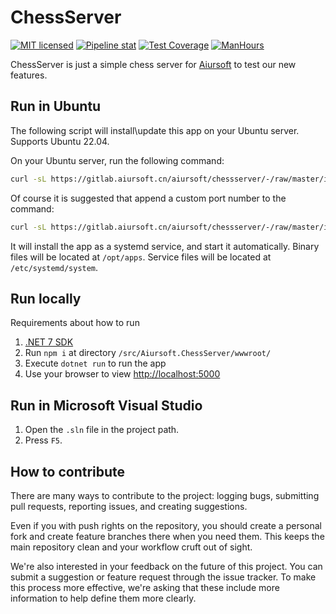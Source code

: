 # ChessServer

[![MIT licensed](https://img.shields.io/badge/license-MIT-blue.svg)](https://gitlab.aiursoft.cn/aiursoft/ChessServer/-/blob/master/LICENSE)
[![Pipeline stat](https://gitlab.aiursoft.cn/aiursoft/ChessServer/badges/master/pipeline.svg)](https://gitlab.aiursoft.cn/aiursoft/ChessServer/-/pipelines)
[![Test Coverage](https://gitlab.aiursoft.cn/aiursoft/ChessServer/badges/master/coverage.svg)](https://gitlab.aiursoft.cn/aiursoft/ChessServer/-/pipelines)
[![ManHours](https://manhours.aiursoft.cn/r/gitlab.aiursoft.cn/aiursoft/ChessServer.svg)](https://gitlab.aiursoft.cn/aiursoft/ChessServer/-/commits/master?ref_type=heads)

ChessServer is just a simple chess server for [Aiursoft](https://www.aiursoft.com) to test our new features.


## Run in Ubuntu

The following script will install\update this app on your Ubuntu server. Supports Ubuntu 22.04.

On your Ubuntu server, run the following command:

```bash
curl -sL https://gitlab.aiursoft.cn/aiursoft/chessserver/-/raw/master/install.sh | sudo bash
```

Of course it is suggested that append a custom port number to the command:

```bash
curl -sL https://gitlab.aiursoft.cn/aiursoft/chessserver/-/raw/master/install.sh | sudo bash -s 8080
```

It will install the app as a systemd service, and start it automatically. Binary files will be located at `/opt/apps`. Service files will be located at `/etc/systemd/system`.

## Run locally

Requirements about how to run

1. [.NET 7 SDK](http://dot.net/)
2. Run `npm i` at directory `/src/Aiursoft.ChessServer/wwwroot/`
3. Execute `dotnet run` to run the app
4. Use your browser to view [http://localhost:5000](http://localhost:5000)

## Run in Microsoft Visual Studio

1. Open the `.sln` file in the project path.
2. Press `F5`.

## How to contribute

There are many ways to contribute to the project: logging bugs, submitting pull requests, reporting issues, and creating suggestions.

Even if you with push rights on the repository, you should create a personal fork and create feature branches there when you need them. This keeps the main repository clean and your workflow cruft out of sight.

We're also interested in your feedback on the future of this project. You can submit a suggestion or feature request through the issue tracker. To make this process more effective, we're asking that these include more information to help define them more clearly.